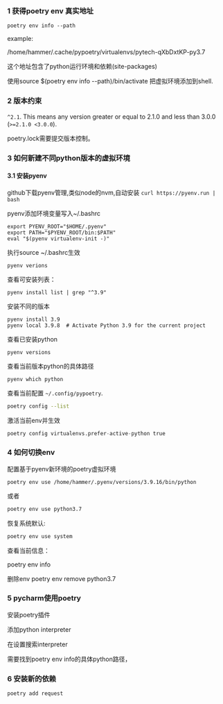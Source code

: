 ### 1 获得poetry env 真实地址

```
poetry env info --path
```

example:

/home/hammer/.cache/pypoetry/virtualenvs/pytech-qXbDxtKP-py3.7

这个地址包含了python运行环境和依赖(site-packages)

使用source $(poetry env info --path)/bin/activate 把虚拟环境添加到shell.

### 2 版本约束

`^2.1`. This means any version greater or equal to 2.1.0 and less than 3.0.0 (`>=2.1.0 <3.0.0`).

poetry.lock需要提交版本控制。

### 3 如何新建不同python版本的虚拟环境
#### 3.1 安装pyenv
github下载pyenv管理,类似node的nvm,自动安装 `curl https://pyenv.run | bash`

pyenv添加环境变量写入~/.bashrc
```
export PYENV_ROOT="$HOME/.pyenv"
export PATH="$PYENV_ROOT/bin:$PATH"
eval "$(pyenv virtualenv-init -)"
```
执行source ~/.bashrc生效
```
pyenv verions
```
查看可安装列表：
```
pyenv install list | grep "^3.9"
```

安装不同的版本
```
pyenv install 3.9
pyenv local 3.9.8  # Activate Python 3.9 for the current project
```

查看已安装python 
```
pyenv versions
```
查看当前版本python的具体路径
```
pyenv which python
```



查看当前配置 `~/.config/pypoetry`.

```bash
poetry config --list
```

激活当前env并生效

```python
poetry config virtualenvs.prefer-active-python true
```



### 4 如何切换env
配置基于pyenv新环境的poetry虚拟环境
```
poetry env use /home/hammer/.pyenv/versions/3.9.16/bin/python
```
或者

```bash
poetry env use python3.7
```

恢复系统默认:
```bash
poetry env use system 
```
查看当前信息：

poetry env info 

删除env
poetry env remove python3.7

### 5 pycharm使用poetry

安装poetry插件

添加python interpreter

在设置搜索interpreter

需要找到poetry env info的具体python路径，

### 6 安装新的依赖
```
poetry add request
```

